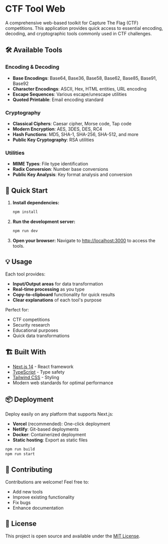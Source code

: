 # CTF Tool Web

A comprehensive web-based toolkit for Capture The Flag (CTF) competitions. This application provides quick access to essential encoding, decoding, and cryptographic tools commonly used in CTF challenges.

## 🛠️ Available Tools

### Encoding & Decoding

- **Base Encodings**: Base64, Base36, Base58, Base62, Base85, Base91, Base92
- **Character Encodings**: ASCII, Hex, HTML entities, URL encoding
- **Escape Sequences**: Various escape/unescape utilities
- **Quoted Printable**: Email encoding standard

### Cryptography

- **Classical Ciphers**: Caesar cipher, Morse code, Tap code
- **Modern Encryption**: AES, 3DES, DES, RC4
- **Hash Functions**: MD5, SHA-1, SHA-256, SHA-512, and more
- **Public Key Cryptography**: RSA utilities

### Utilities

- **MIME Types**: File type identification
- **Radix Conversion**: Number base conversions
- **Public Key Analysis**: Key format analysis and conversion

## 🚀 Quick Start

1. **Install dependencies:**

   ```bash
   npm install
   ```

2. **Run the development server:**

   ```bash
   npm run dev
   ```

3. **Open your browser:**
   Navigate to [http://localhost:3000](http://localhost:3000) to access the tools.

## 💡 Usage

Each tool provides:

- **Input/Output areas** for data transformation
- **Real-time processing** as you type
- **Copy-to-clipboard** functionality for quick results
- **Clear explanations** of each tool's purpose

Perfect for:

- CTF competitions
- Security research
- Educational purposes
- Quick data transformations

## 🏗️ Built With

- [Next.js 14](https://nextjs.org/) - React framework
- [TypeScript](https://www.typescriptlang.org/) - Type safety
- [Tailwind CSS](https://tailwindcss.com/) - Styling
- Modern web standards for optimal performance

## 📦 Deployment

Deploy easily on any platform that supports Next.js:

- **Vercel** (recommended): One-click deployment
- **Netlify**: Git-based deployments
- **Docker**: Containerized deployment
- **Static hosting**: Export as static files

```bash
npm run build
npm run start
```

## 🤝 Contributing

Contributions are welcome! Feel free to:

- Add new tools
- Improve existing functionality
- Fix bugs
- Enhance documentation

## 📄 License

This project is open source and available under the [MIT License](LICENSE).
